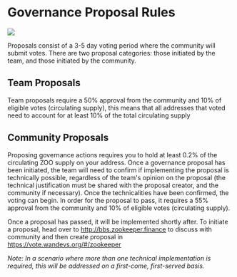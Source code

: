 
# Governance Proposal Rules

![](/governance.png)

Proposals consist of a 3-5 day voting period where the community will submit votes. There are two proposal categories: those initiated by the team, and those initiated by the community. 


## Team Proposals

Team proposals require a 50% approval from the community and 10% of eligible votes (circulating supply), this means that all addresses that voted need to account for at least 10% of the total circulating supply



## Community Proposals

Proposing governance actions requires you to hold at least 0.2% of the circulating ZOO supply on your address. Once a governance proposal has been initiated, the team will need to confirm if implementing the proposal is technically possible, regardless of the team's opinion on the proposal (the technical justification must be shared with the proposal creator, and the community if necessary). Once the technicalities have been confirmed, the voting can begin. In order for the proposal to pass, it requires a 55% approval from the community and 10% of eligible votes (circulating supply).


Once a proposal has passed, it will be implemented shortly after. To initiate a proposal, head over to http://bbs.zookeeper.finance to discuss with community and then create proposal in https://vote.wandevs.org/#/zookeeper

_Note:_ _In a scenario where more than one technical implementation is required, this will be addressed on a first-come, first-served basis._